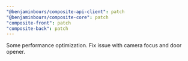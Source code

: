 ```yaml
---
"@benjaminbours/composite-api-client": patch
"@benjaminbours/composite-core": patch
"composite-front": patch
"composite-back": patch
---
```


Some performance optimization. Fix issue with camera focus and door opener.

